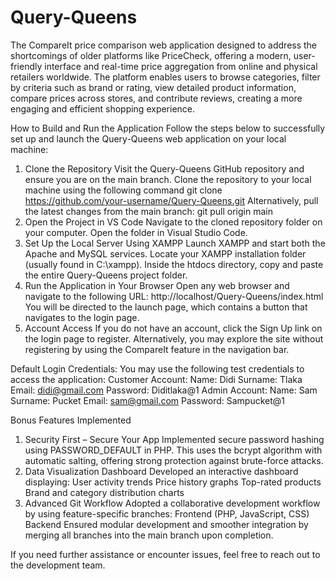 # Query-Queens
 The CompareIt price comparison web application designed to address the shortcomings of older platforms like PriceCheck, offering a modern, user-friendly interface and real-time price aggregation from online and physical retailers worldwide. The platform enables users to browse categories, filter by criteria such as brand or rating, view detailed product information, compare prices across stores, and contribute reviews, creating a more engaging and efficient shopping experience.

How to Build and Run the Application
Follow the steps below to successfully set up and launch the Query-Queens web application on your local machine:

1. Clone the Repository
Visit the Query-Queens GitHub repository and ensure you are on the main branch.
Clone the repository to your local machine using the following command
git clone https://github.com/your-username/Query-Queens.git
Alternatively, pull the latest changes from the main branch:
git pull origin main
2. Open the Project in VS Code
Navigate to the cloned repository folder on your computer.
Open the folder in Visual Studio Code.
3. Set Up the Local Server Using XAMPP
Launch XAMPP and start both the Apache and MySQL services.
Locate your XAMPP installation folder (usually found in C:\xampp).
Inside the htdocs directory, copy and paste the entire Query-Queens project folder.
4. Run the Application in Your Browser
Open any web browser and navigate to the following URL:
http://localhost/Query-Queens/index.html
You will be directed to the launch page, which contains a button that navigates to the login page.
5. Account Access
If you do not have an account, click the Sign Up link on the login page to register.
Alternatively, you may explore the site without registering by using the CompareIt feature in the navigation bar.

Default Login Credentials:
You may use the following test credentials to access the application:
Customer Account:
Name: Didi
Surname: Tlaka
Email: didi@gmail.com
Password: Diditlaka@1
Admin Account:
Name: Sam
Surname: Pucket
Email: sam@gmail.com
Password: Sampucket@1

Bonus Features Implemented
1. Security First – Secure Your App
Implemented secure password hashing using PASSWORD_DEFAULT in PHP.
This uses the bcrypt algorithm with automatic salting, offering strong protection against brute-force attacks.
2. Data Visualization Dashboard
Developed an interactive dashboard displaying:
User activity trends
Price history graphs
Top-rated products
Brand and category distribution charts
3. Advanced Git Workflow
Adopted a collaborative development workflow by using feature-specific branches:
Frontend (PHP, JavaScript, CSS)
Backend
Ensured modular development and smoother integration by merging all branches into the main branch upon completion.

If you need further assistance or encounter issues, feel free to reach out to the development team.
